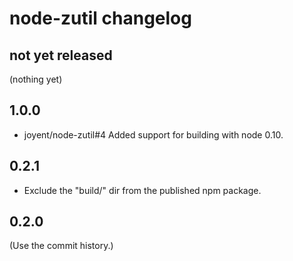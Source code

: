 # node-zutil changelog

## not yet released

(nothing yet)

## 1.0.0

- joyent/node-zutil#4 Added support for building with node 0.10.

## 0.2.1

- Exclude the "build/" dir from the published npm package.

## 0.2.0

(Use the commit history.)
